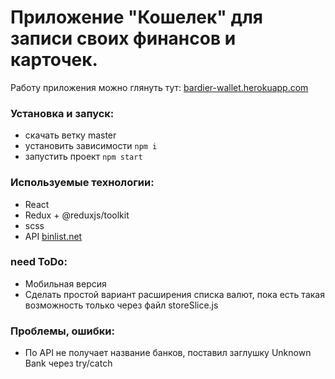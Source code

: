 <h1>Приложение "Кошелек" для записи своих финансов и карточек.</h1>

Работу приложения можно глянуть тут: <a href="https://bardier-wallet.herokuapp.com/">bardier-wallet.herokuapp.com</a>

<h3>Установка и запуск:</h3>
<ul>
	<li>скачать ветку master</li>
	<li>установить зависимости <code>npm i</code></li>
	<li>запустить проект <code>npm start</code></li>
</ul>

<h3>Используемые технологии:</h3>
<ul>
	<li>React</li>
	<li>Redux + @reduxjs/toolkit</li>
	<li>scss</li>
	<li>API <a href="https://binlist.net/">binlist.net</a></li>
</ul>

<h3>need ToDo:</h3>
<ul>
	<li>Мобильная версия</li>
	<li>Сделать простой вариант расширения списка валют, пока есть такая возможность только через файл storeSlice.js</li>
</ul>

<h3>Проблемы, ошибки:</h3>
<ul>
	<li>По API не получает название банков, поставил заглушку Unknown Bank через try/catch</li>
</ul>
